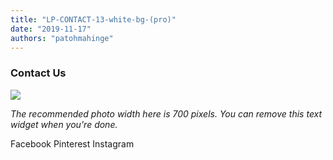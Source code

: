 ```yaml
---
title: "LP-CONTACT-13-white-bg-(pro)"
date: "2019-11-17"
authors: "patohmahinge"
---
```


### Contact Us

![](images/placeholder-700x450.jpg)

_The recommended photo width here is 700 pixels._ _You can remove this text widget when you're done._

Facebook Pinterest Instagram
